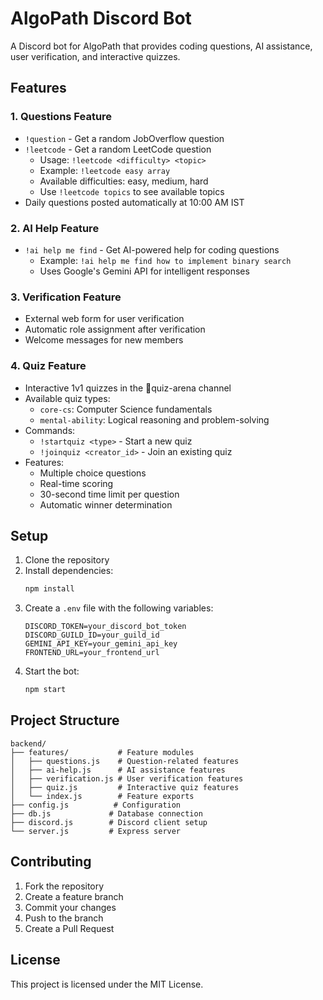 # AlgoPath Discord Bot

A Discord bot for AlgoPath that provides coding questions, AI assistance, user verification, and interactive quizzes.

## Features

### 1. Questions Feature
- `!question` - Get a random JobOverflow question
- `!leetcode` - Get a random LeetCode question
  - Usage: `!leetcode <difficulty> <topic>`
  - Example: `!leetcode easy array`
  - Available difficulties: easy, medium, hard
  - Use `!leetcode topics` to see available topics
- Daily questions posted automatically at 10:00 AM IST

### 2. AI Help Feature
- `!ai help me find` - Get AI-powered help for coding questions
  - Example: `!ai help me find how to implement binary search`
  - Uses Google's Gemini API for intelligent responses

### 3. Verification Feature
- External web form for user verification
- Automatic role assignment after verification
- Welcome messages for new members

### 4. Quiz Feature
- Interactive 1v1 quizzes in the 🎯quiz-arena channel
- Available quiz types:
  - `core-cs`: Computer Science fundamentals
  - `mental-ability`: Logical reasoning and problem-solving
- Commands:
  - `!startquiz <type>` - Start a new quiz
  - `!joinquiz <creator_id>` - Join an existing quiz
- Features:
  - Multiple choice questions
  - Real-time scoring
  - 30-second time limit per question
  - Automatic winner determination

## Setup

1. Clone the repository
2. Install dependencies:
   ```bash
   npm install
   ```
3. Create a `.env` file with the following variables:
   ```
   DISCORD_TOKEN=your_discord_bot_token
   DISCORD_GUILD_ID=your_guild_id
   GEMINI_API_KEY=your_gemini_api_key
   FRONTEND_URL=your_frontend_url
   ```
4. Start the bot:
   ```bash
   npm start
   ```

## Project Structure

```
backend/
├── features/           # Feature modules
│   ├── questions.js    # Question-related features
│   ├── ai-help.js      # AI assistance features
│   ├── verification.js # User verification features
│   ├── quiz.js         # Interactive quiz features
│   └── index.js        # Feature exports
├── config.js          # Configuration
├── db.js             # Database connection
├── discord.js        # Discord client setup
└── server.js         # Express server
```

## Contributing

1. Fork the repository
2. Create a feature branch
3. Commit your changes
4. Push to the branch
5. Create a Pull Request

## License

This project is licensed under the MIT License.